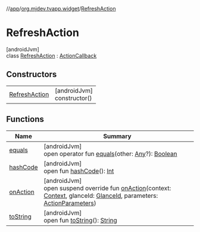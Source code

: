//[app](../../../index.md)/[org.mjdev.tvapp.widget](../index.md)/[RefreshAction](index.md)

# RefreshAction

[androidJvm]\
class [RefreshAction](index.md) : [ActionCallback](https://developer.android.com/reference/kotlin/androidx/glance/appwidget/action/ActionCallback.html)

## Constructors

| | |
|---|---|
| [RefreshAction](-refresh-action.md) | [androidJvm]<br>constructor() |

## Functions

| Name | Summary |
|---|---|
| [equals](index.md#585090901%2FFunctions%2F-912451524) | [androidJvm]<br>open operator fun [equals](index.md#585090901%2FFunctions%2F-912451524)(other: [Any](https://kotlinlang.org/api/latest/jvm/stdlib/kotlin/-any/index.html)?): [Boolean](https://kotlinlang.org/api/latest/jvm/stdlib/kotlin/-boolean/index.html) |
| [hashCode](index.md#1794629105%2FFunctions%2F-912451524) | [androidJvm]<br>open fun [hashCode](index.md#1794629105%2FFunctions%2F-912451524)(): [Int](https://kotlinlang.org/api/latest/jvm/stdlib/kotlin/-int/index.html) |
| [onAction](on-action.md) | [androidJvm]<br>open suspend override fun [onAction](on-action.md)(context: [Context](https://developer.android.com/reference/kotlin/android/content/Context.html), glanceId: [GlanceId](https://developer.android.com/reference/kotlin/androidx/glance/GlanceId.html), parameters: [ActionParameters](https://developer.android.com/reference/kotlin/androidx/glance/action/ActionParameters.html)) |
| [toString](index.md#1616463040%2FFunctions%2F-912451524) | [androidJvm]<br>open fun [toString](index.md#1616463040%2FFunctions%2F-912451524)(): [String](https://kotlinlang.org/api/latest/jvm/stdlib/kotlin/-string/index.html) |
